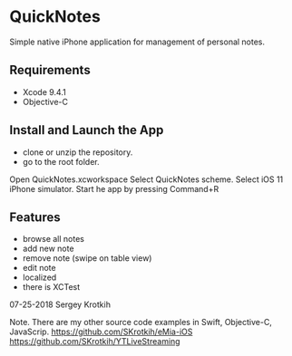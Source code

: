 # QuickNotes

Simple native iPhone application for management of personal notes.

## Requirements

- Xcode 9.4.1
- Objective-C

## Install and Launch the App

- clone or unzip the repository. 
- go to the root folder. 

Open QuickNotes.xcworkspace
Select QuickNotes scheme.
Select iOS 11 iPhone simulator.
Start he app by pressing Command+R

## Features

- browse all notes
- add new note
- remove note (swipe on table view)
- edit note
- localized
- there is XCTest

07-25-2018
Sergey Krotkih

Note.
There are my other source code examples in Swift, Objective-C, JavaScrip.
https://github.com/SKrotkih/eMia-iOS
https://github.com/SKrotkih/YTLiveStreaming
